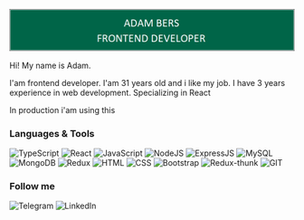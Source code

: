 [![Header](https://github.com/AdamBers/adambers/blob/232414488e78a9de64838d4737f53db627d20312/assets/Logo.png)](https://github.com/AdamBers)

Hi! My name is Adam.

I'am frontend developer. I'am 31 years old and i like my job.
I have 3 years experience in web development. Specializing in React



In production i'am using this 
### Languages & Tools

![TypeScript](https://img.shields.io/badge/-TypeScript-0176c5?style=for-the-badge&logo=typescript&logoColor=blue) 
![React](https://img.shields.io/badge/-React-5ed3f3?style=for-the-badge&logo=React&logoColor=blue) 
![JavaScript](https://img.shields.io/badge/-JavaScript-efd81d?style=for-the-badge&logo=JavaScript&logoColor=white) ![NodeJS](https://img.shields.io/badge/-NodeJS-success?style=for-the-badge&logo=nodejs&logoColor=white) ![ExpressJS](https://img.shields.io/badge/-ExpressJS-8CBF3D?style=for-the-badge&logo=ExpressJS&logoColor=white) ![MySQL](https://img.shields.io/badge/-MySQL-007979?style=for-the-badge&logo=MySQL&logoColor=white)  ![MongoDB](https://img.shields.io/badge/-MongoDB-006548?style=for-the-badge&logo=MongoDB&logoColor=white) ![Redux](https://img.shields.io/badge/-Redux-7248B6?style=for-the-badge&logo=Redux&logoColor=white) ![HTML](https://img.shields.io/badge/-HTML-F75421?style=for-the-badge&logo=HTML&logoColor=white) ![CSS](https://img.shields.io/badge/-CSS-006548?style=for-the-badge&logo=CSS&logoColor=white)  ![Bootstrap](https://img.shields.io/badge/-Bootstrap-blueviolet?style=for-the-badge&logo=Bootstrap&logoColor=white)  ![Redux-thunk](https://img.shields.io/badge/-Redux_thunk-7248B6?style=for-the-badge&logo=Redux&logoColor=white) ![GIT](https://img.shields.io/badge/-GIT-E94E31?style=for-the-badge&logo=GIT&logoColor=white)



### Follow me 

![Telegram](https://img.shields.io/badge/-Telegram-white?style=for-the-badge&logo=Telegram&logoColor=white) ![LinkedIn](https://img.shields.io/badge/-LinkedIn-white?style=for-the-badge&logo=LinkedIn&logoColor=blue)